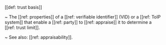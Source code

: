 [[def: trust basis]]

~ The [[ref: properties]] of a [[ref: verifiable identifier]] (VID) or a [[ref: ToIP system]] that enable a [[ref: party]] to [[ref: appraise]] it to determine a [[ref: trust limit]].

~ See also: [[ref: appraisability]].
